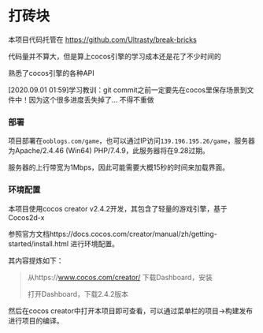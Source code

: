 # 打砖块

本项目代码托管在 https://github.com/Ultrasty/break-bricks

代码量并不算大，但是算上cocos引擎的学习成本还是花了不少时间的

熟悉了cocos引擎的各种API

[2020.09.01 01:59]学习教训：git commit之前一定要先在cocos里保存场景到文件中！因为这个很多进度丢失掉了... 不得不重做

### 部署

项目部署在`ooblogs.com/game`，也可以通过IP访问`139.196.195.26/game`，服务器为Apache/2.4.46 (Win64) PHP/7.4.9，此服务器将在9.28过期。

服务器的上行带宽为1Mbps，因此可能需要大概15秒的时间来加载界面。

### 环境配置

本项目使用cocos creator v2.4.2开发，其包含了轻量的游戏引擎，基于Cocos2d-x

参照官方文档https://docs.cocos.com/creator/manual/zh/getting-started/install.html 进行环境配置。

其内容提炼如下：

> 从https://www.cocos.com/creator/ 下载Dashboard，安装
>
> 打开Dashboard，下载2.4.2版本

然后在cocos creator中打开本项目即可查看，可以通过菜单栏的项目->构建发布进行项目的编译。

